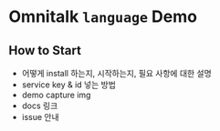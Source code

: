 # Omnitalk `language` Demo

## How to Start
- 어떻게 install 하는지, 시작하는지, 필요 사항에 대한 설명
- service key & id  넣는 방법
- demo capture img
- docs 링크
- issue 안내
